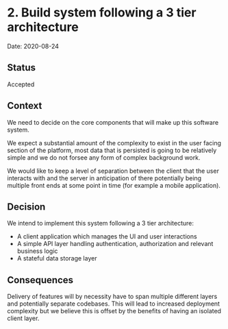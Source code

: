 # 2. Build system following a 3 tier architecture

Date: 2020-08-24

## Status

Accepted

## Context

We need to decide on the core components that will make up this software system.

We expect a substantial amount of the complexity to exist in the user facing section of the platform, most data that is persisted is going to be relatively simple and we do not forsee any form of complex background work.

We would like to keep a level of separation between the client that the user interacts with and the server in anticipation of there potentially being multiple front ends at some point in time (for example a mobile application).

## Decision

We intend to implement this system following a 3 tier architecture:

* A client application which manages the UI and user interactions
* A simple API layer handling authentication, authorization and relevant business logic
* A stateful data storage layer

## Consequences

Delivery of features will by necessity have to span multiple different layers and potentially separate codebases. This will lead to increased deployment complexity but we believe this is offset by the benefits of having an isolated client layer.

